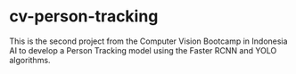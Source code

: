 # cv-person-tracking
This is the second project from the Computer Vision Bootcamp in Indonesia AI to develop a Person Tracking model using the Faster RCNN and YOLO algorithms.
